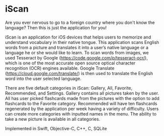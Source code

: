 iScan
=========

Are you ever nervous to go to a foreign country where you don't know the language? Then this is just the application for you!

iScan is an application for iOS devices that helps users to memorize and understand vocabulary in their native tongue. This application scans English words from a picture and translates it into a user’s native language or a language he or she would like to learn. To scan words from images, we used Tesseract by Google (https://code.google.com/p/tesseract-ocr/), which is one of the most accurate open source optical character recognition (OCR) engines available. Google Translate (https://cloud.google.com/translate/) is then used to translate the English word into the user selected language.

There are five default categories in iScan: Gallery, All, Favorite, Recommended, and Settings. Gallery contains all pictures taken by the user. All has user picked flashcards made from the pictures with the option to add flashcards to the Favorite category. Recommended will have ten flashcards regenerated by the application per week having a variety of difficulty. Users can create more categories with inputted names in the menu. The ability to take a new picture is available in all categories.

Implemented in Swift, Objective-C, C++, C, SQLite
